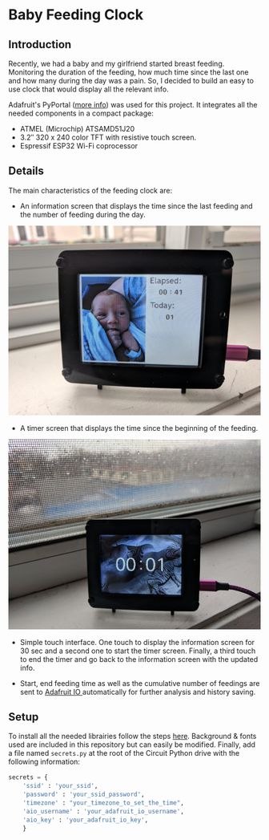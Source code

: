 # Baby Feeding Clock

## Introduction 

Recently, we had a baby and my girlfriend started breast feeding. Monitoring the duration of the feeding, how much time since the last one and how many during the day was a pain. So, I decided to build an easy to use clock that would display all the relevant info. 

Adafruit's PyPortal ([more info](https://learn.adafruit.com/adafruit-pyportal)) was used for this project. It integrates all the needed components in a compact package: 

- ATMEL (Microchip) ATSAMD51J20
- 3.2″ 320 x 240 color TFT with resistive touch screen.
- Espressif ESP32 Wi-Fi coprocessor

## Details

The main characteristics of the feeding clock are:

- An information screen that displays the time since the last feeding and the number of feeding during the day.

![info](/doc/screen_info.jpg)

- A timer screen that displays the time since the beginning of the feeding.

![timer](/doc/screen_timer.jpg)

- Simple touch interface. One touch to display the information screen for 30 sec and a second one to start the timer screen. Finally, a third touch to end the timer and go back to the information screen with the updated info.

- Start, end feeding time as well as the cumulative number of feedings are sent to [Adafruit IO ](https://io.adafruit.com) automatically for further analysis and history saving.

## Setup 

To install all the needed librairies follow the steps [here](https://learn.adafruit.com/adafruit-pyportal/circuitpython-libraries). Background & fonts used are included in this repository but can easily be modified. Finally, add a file named ```secrets.py``` at the root of the Circuit Python drive with the following information:


```Python
secrets = {
    'ssid' : 'your_ssid',
    'password' : 'your_ssid_password',
    'timezone' : "your_timezone_to_set_the_time",
    'aio_username' : 'your_adafruit_io_username',
    'aio_key' : 'your_adafruit_io_key',
    }
```